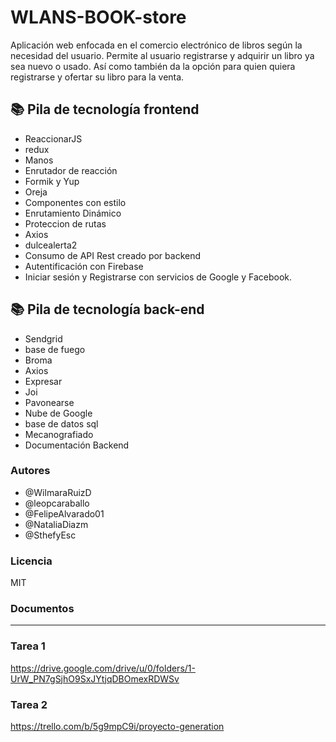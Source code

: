 # WLANS-BOOK-store
Aplicación web enfocada en el comercio electrónico de libros según la necesidad del usuario. Permite al usuario registrarse y adquirir un libro ya sea nuevo o usado. Así como también da la opción para quien quiera registrarse y ofertar su libro para la venta.


## 📚 Pila de tecnología frontend

* ReaccionarJS
* redux
* Manos
* Enrutador de reacción
* Formik y Yup
* Oreja
* Componentes con estilo
* Enrutamiento Dinámico
* Proteccion de rutas
* Axios
* dulcealerta2
* Consumo de API Rest creado por backend
* Autentificación con Firebase
* Iniciar sesión y Registrarse con servicios de Google y Facebook.

## 📚 Pila de tecnología back-end
* Sendgrid
* base de fuego
* Broma
* Axios
* Expresar
* Joi
* Pavonearse
* Nube de Google
* base de datos sql
* Mecanografiado
* Documentación Backend

### Autores


- @WilmaraRuizD
- @leopcaraballo 
- @FelipeAlvarado01
- @NataliaDiazm
- @SthefyEsc

### Licencia
MIT

### Documentos 
----

### Tarea 1
https://drive.google.com/drive/u/0/folders/1-UrW_PN7gSjhO9SxJYtjqDBOmexRDWSv

### Tarea 2
https://trello.com/b/5g9mpC9i/proyecto-generation

